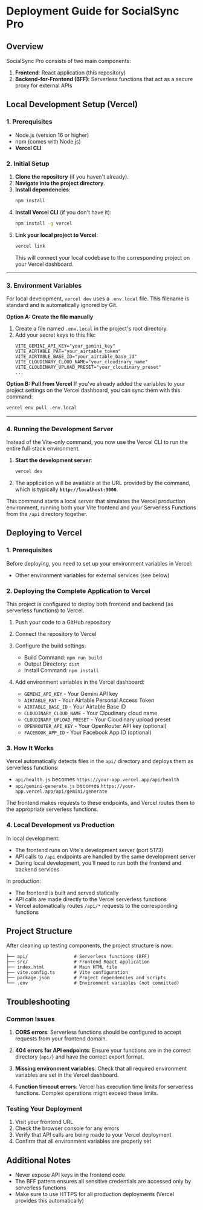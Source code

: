 # Deployment Guide for SocialSync Pro

## Overview

SocialSync Pro consists of two main components:
1. **Frontend**: React application (this repository)
2. **Backend-for-Frontend (BFF)**: Serverless functions that act as a secure proxy for external APIs

## **Local Development Setup (Vercel)**

### **1. Prerequisites**

  * Node.js (version 16 or higher)
  * npm (comes with Node.js)
  * **Vercel CLI**

### **2. Initial Setup**

1.  **Clone the repository** (if you haven't already).
2.  **Navigate into the project directory**.
3.  **Install dependencies**:
    ```bash
    npm install
    ```
4.  **Install Vercel CLI** (if you don't have it):
    ```bash
    npm install -g vercel
    ```
5.  **Link your local project to Vercel**:
    ```bash
    vercel link
    ```
    This will connect your local codebase to the corresponding project on your Vercel dashboard.

-----

### **3. Environment Variables**

For local development, `vercel dev` uses a `.env.local` file. This filename is standard and is automatically ignored by Git.

**Option A: Create the file manually**

1.  Create a file named `.env.local` in the project's root directory.
2.  Add your secret keys to this file:
    ```
    VITE_GEMINI_API_KEY="your_gemini_key"
    VITE_AIRTABLE_PAT="your_airtable_token"
    VITE_AIRTABLE_BASE_ID="your_airtable_base_id"
    VITE_CLOUDINARY_CLOUD_NAME="your_cloudinary_name"
    VITE_CLOUDINARY_UPLOAD_PRESET="your_cloudinary_preset"
    ...
    ```

**Option B: Pull from Vercel**
If you've already added the variables to your project settings on the Vercel dashboard, you can sync them with this command:

```bash
vercel env pull .env.local
```

-----

### **4. Running the Development Server**

Instead of the Vite-only command, you now use the Vercel CLI to run the entire full-stack environment.

1.  **Start the development server**:
    ```bash
    vercel dev
    ```
2.  The application will be available at the URL provided by the command, which is typically **`http://localhost:3000`**.

This command starts a local server that simulates the Vercel production environment, running both your Vite frontend and your Serverless Functions from the `/api` directory together.

## Deploying to Vercel

### 1. Prerequisites

Before deploying, you need to set up your environment variables in Vercel:
- Other environment variables for external services (see below)

### 2. Deploying the Complete Application to Vercel

This project is configured to deploy both frontend and backend (as serverless functions) to Vercel.

1. Push your code to a GitHub repository
2. Connect the repository to Vercel
3. Configure the build settings:
   - Build Command: `npm run build`
   - Output Directory: `dist`
   - Install Command: `npm install`

4. Add environment variables in the Vercel dashboard:
   - `GEMINI_API_KEY` - Your Gemini API key
   - `AIRTABLE_PAT` - Your Airtable Personal Access Token
   - `AIRTABLE_BASE_ID` - Your Airtable Base ID
   - `CLOUDINARY_CLOUD_NAME` - Your Cloudinary cloud name
   - `CLOUDINARY_UPLOAD_PRESET` - Your Cloudinary upload preset
   - `OPENROUTER_API_KEY` - Your OpenRouter API key (optional)
   - `FACEBOOK_APP_ID` - Your Facebook App ID (optional)

### 3. How It Works

Vercel automatically detects files in the `api/` directory and deploys them as serverless functions:
- `api/health.js` becomes `https://your-app.vercel.app/api/health`
- `api/gemini-generate.js` becomes `https://your-app.vercel.app/api/gemini/generate`

The frontend makes requests to these endpoints, and Vercel routes them to the appropriate serverless functions.

### 4. Local Development vs Production

In local development:
- The frontend runs on Vite's development server (port 5173)
- API calls to `/api` endpoints are handled by the same development server
- During local development, you'll need to run both the frontend and backend services

In production:
- The frontend is built and served statically
- API calls are made directly to the Vercel serverless functions
- Vercel automatically routes `/api/*` requests to the corresponding functions

## Project Structure

After cleaning up testing components, the project structure is now:

```
├── api/                 # Serverless functions (BFF)
├── src/                 # Frontend React application
├── index.html           # Main HTML file
├── vite.config.ts       # Vite configuration
├── package.json         # Project dependencies and scripts
└── .env                 # Environment variables (not committed)
```

## Troubleshooting

### Common Issues

1. **CORS errors**: Serverless functions should be configured to accept requests from your frontend domain.

2. **404 errors for API endpoints**: Ensure your functions are in the correct directory (`api/`) and have the correct export format.

3. **Missing environment variables**: Check that all required environment variables are set in the Vercel dashboard.

4. **Function timeout errors**: Vercel has execution time limits for serverless functions. Complex operations might exceed these limits.

### Testing Your Deployment

1. Visit your frontend URL
2. Check the browser console for any errors
3. Verify that API calls are being made to your Vercel deployment
4. Confirm that all environment variables are properly set

## Additional Notes

- Never expose API keys in the frontend code
- The BFF pattern ensures all sensitive credentials are accessed only by serverless functions
- Make sure to use HTTPS for all production deployments (Vercel provides this automatically)